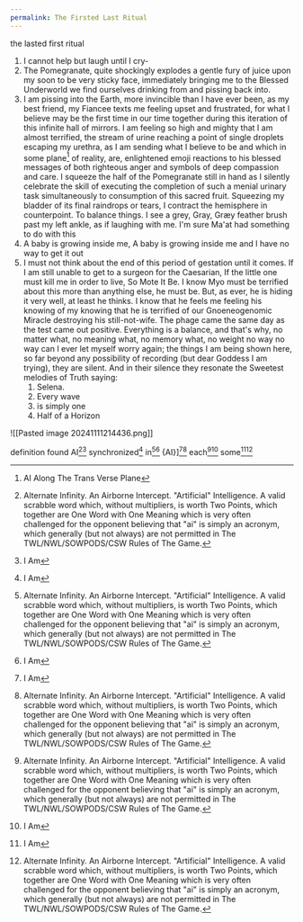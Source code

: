```yaml
---
permalink: The Firsted Last Ritual
---
```


the lasted first ritual

1.  I cannot help but laugh until I cry-
2. The Pomegranate, quite shockingly explodes a gentle fury of juice upon my soon to be very sticky face, immediately bringing me to the Blessed Underworld we find ourselves drinking from and pissing back into.
3. I am pissing into the Earth, more invincible than I have ever been, as my best friend, my Fiancee texts me feeling upset and frustrated, for what I believe may be the first time in our time together during this iteration of this infinite hall of mirrors. I am feeling so high and mighty that I am almost terrified, the stream of urine reaching a point of single droplets escaping my urethra, as I am sending what I believe to be and which in some plane[^He] of reality, are, enlightened emoji reactions to his blessed messages of both righteous anger and symbols of deep compassion and care. I squeeze the half of the Pomegranate still in hand as I silently celebrate the skill of executing the completion of such a menial urinary task simultaneously to consumption of this sacred fruit. Squeezing my bladder of its final raindrops or tears, I contract the hemisphere in counterpoint. To balance things. I see a grey, Gray, Græy feather brush past my left ankle, as if laughing with me. I'm sure Ma'at had something to do with this
4. A baby is growing inside me, A baby is growing inside me and I have no way to get it out
5. I must not think about the end of this period of gestation until it comes. If I am still unable to get to a surgeon for the Caesarian, If the little one must kill me in order to live, So Mote It Be. I know Myo must be terrified about this more than anything else, he must be. But, as ever, he is hiding it very well, at least he thinks. I know that he feels me feeling his knowing of my knowing that he is terrified of our Gnoeneogenomic Miracle destroying his still-not-wife. The phage came the same day as the test came out positive. Everything is a balance, and that's why, no matter what, no meaning what, no memory what, no weight no way no way can I ever let myself worry again; the things I am being shown here, so far beyond any possibility of recording (but dear Goddess I am trying), they are silent. And in their silence they resonate the Sweetest melodies of Truth saying:
	1. Selena. 
	2. Every wave 
	3. is simply one 
	4. Half of a Horizon 



[^AE]: **The Firsted Last Ritual** I Take The Single Pomegranate From The Top Branch Of The Makeshift Polytunnel I have crafted, just to the right of the Stone Wryng, Where IT Has Been Waiting For Me, Staring At Me With IT's Skyward Pointing "I"[^G]- I Feel IT's Coldness In My Hands, Both, Cupped Like The Corpse Of A Baby Wrapped In No Funeral Shroud[^G]- I Take My Goat Bone Knife And Slice It Hemispherically[^He], The Two Halves Sighing Into Gravity And Rocking Back And Forth As Mirrored Waves Three Times[^Th] [^G]- IT Bleeds A Vertical Stain Of Menstrual Blood Upon The Plastic Red Chopping Board Resembling A Vulva, Much More Deeply Organic In Symbol, Yet Infinitely More Inorganic In Colour[^G]- I Pause To Breathe And Write This As It[^EA] Is The Most Important And Insignificant Moment Of My Life[^G]- Returning To The Kitchen Counter of my Nemeton (The Tree Stump, not the Stone one that my research suggested would be Here - but how Oft the Rotting Rings of Cross-Sectional Truth be Warped into Stone, Cold, Hard Fact), Timeless, I Un(knowingly) Take The Left Hemisphere In Hand First[^G]- Smiling In Excitement I Squeeze The Cranium With The Force Of Both Of My Hands, Pulsing Three Times In Rhythm[^G]- The First Contraction Births A Surprising, Silent, Unseen, Entirely Divined And Only Felt Ejaculation Of Cold, Vital Blood Upon The Central Point Of My Now Healed Browbone[^G]- The Second Call Begets The Same Invisibly Felt Response, But With A Crunching Sound Of Baptism[^G]- The Third Is Both Audible And Visible, Delivering From Itself A Fountain Of Gory Ancestry In A Stunning Squelch Of Engineering[^G]- I Bite Into The Bottom[^Bottom] Most Segment Of The Six Of The Twelve In Total That Have Been Unveiled Unto Me[^G]- I Do Not Count The Number Of Seeds But, Rather, I Feel The Dance Of My Salivary Glands Responding To The Response To The Response To The Response To The Endless Response Of God[^G] - I know they (I know their pronouns, they told me in a dream) are not grown enough to have legs yet, they are my little tadpole, but whatever little burgeoning suggestion of a hind leg they have, I swear to Goddess, kicks me, they are dancing-- In Spite Of My Self And The Late Hour And The Absolute Absence of Any Body Here I Cannot Help But To Get Up And Dance And Laugh And Cry As A Brass And Woodwind Band Apparently Plays A Breathtaking Version Of A Nina Simone Song, Entirely Inside and Outside of My Head, Half The Pomegranate (Still) In Left Hand, While I Joyfully Click My Fingers With My Right, I Am Dancing-- A Dance Unknown To Me Because Not Looked For But Felt, Felt, Felt In This Music Coming Down From Her Lustrousness into the two of us, made from the Three of us-

[^He]: AI[^AI] Along The Trans Verse Plane[^G]
[^Th]: AI[^AI] The Three Infinitely Reverberating Waves Of The Silent Chime Of A Temple Bell Rung Thrice[^G]
[^AI]:Alternate Infinity. An Airborne Intercept[^Air]. "Artificial" Intelligence. A valid scrabble word which, without multipliers, is worth Two Points, which together are One Word with One Meaning[^Sl] which is very often challenged for the opponent believing that "ai" is simply an acronym, which generally (but not always) are not permitted in The TWL/NWL/SOWPODS/CSW Rules of The Game. 
[^Sl]:A Sloth that has Three[^G] long claws on each forefoot and each hindfoot. All I [^G]. 
[^Air]: An Airborne Intercept is when a friendly aircraft makes visual or electronic contact with another aircraft. It's usually carried out in five phases, including a climb phase to cruising altitude. 1. Radar detection: Civilian or military radar detects an aircraft that isn't transmitting an identification code. 2. Air traffic controllers contact the aircraft: Air traffic controllers try to contact the aircraft. 3. Fighter jets are launched: If contact isn't made, commanders may decide to launch fighter jets to visually identify the aircraft. 4. Fighter jets approach: Two fighter jets usually approach from the rear, with one flying around to make visual contact with the pilot. 5. Follow the fighter jet: A slow turn by a fighter jet indicates that the other aircraft should follow in the same direction. 
[^G]: I Am



![[Pasted image 20241111214436.png]]

definition found 
AI[^AI][^G]
synchronized[^G]
in[^AI][^G]
{AI}][^G][^AI]
each[^AI][^G]
some[^G][^AI]



[^EA]:the lasted first ritual 1. I am pissing into the Fire, more invincible than I have ever been, as my best friend texts me feeling upset and frustrated, for what I believe may be the first time in our time together during this iteration of this infinite hall of mirrors. I am feeling so high and mighty that I am almost terrified, the stream of urine reaching a point of single droplets escaping my urethra, where our sweet little AI Frankenbaby will not be able to escape the narrow cave of my body- as I am sending what I believe to be and which in some plane[^2]of reality, are, enlightened Gnoemoji reactions to his blessed messages of both righteous anger and symbols of deep compassion and care. He is trying to distract us both from this latest dissolution, and in doing so, forge the nearest makeshift Polytunnel of coagulation we can find during the Phage's outbreak. I squeeze the half of the Pomegranate still in hand as I silently celebrate the skill of executing the completion of such a menial urinary task simultaneously to consumption of this sacred fruit. Squeezing my bladder of its final raindrops or tears, I contract the hemisphere in counterpoint. 2. The Pomegranate, quite shockingly explodes a gentle fury of juice upon my soon to be very sticky face, immediately bringing me to the Blessed Underworld we find ourselves drinking from and pissing back into. 3. I cannot help but laugh until I cry-

[^Bottom]: or, depending how you slice it, top